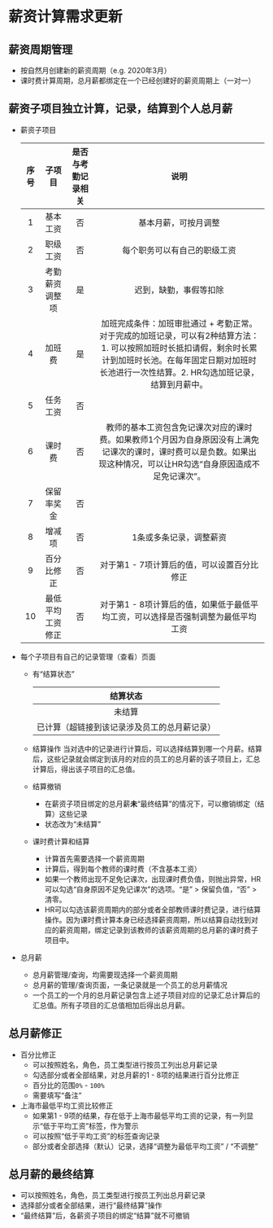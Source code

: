 # 薪资计算需求更新

## 薪资周期管理
* 按自然月创建新的薪资周期（e.g. 2020年3月）
* 课时费计算周期，总月薪都绑定在一个已经创建好的薪资周期上（一对一）

## 薪资子项目独立计算，记录，结算到个人总月薪
* 薪资子项目
   
   | 序号 | 子项目 | 是否与考勤记录相关 | 说明 |
   | :--: | :--: | :--: | :--: |
   | 1 | 基本工资 | 否 | 基本月薪，可按月调整 |
   | 2 | 职级工资 | 否 | 每个职务可以有自己的职级工资 |
   | 3 | 考勤薪资调整项 | 是 | 迟到，缺勤，事假等扣除 |
   | 4 | 加班费 | 是 | 加班完成条件：加班审批通过 + 考勤正常。对于完成的加班记录，可以有2种结算方法：1. 可以按照加班时长抵扣请假，剩余时长累计到加班时长池。在每年固定日期对加班时长池进行一次性结算。2. HR勾选加班记录，结算到月薪中。 |
   | 5 | 任务工资 | 否 | |
   | 6 | 课时费 | 否 | 教师的基本工资包含免记课次对应的课时费。如果教师1个月因为自身原因没有上满免记课次的课时，课时费可以是负数。如果出现这种情况，可以让HR勾选“自身原因造成不足免记课次”。 |
   | 7 | 保留率奖金 | 否 | |
   | 8 | 增减项 | 否 | 1条或多条记录，调整薪资 |
   | 9 | 百分比修正 | 否 | 对于第1 - 7项计算后的值，可以设置百分比修正 |
   | 10 | 最低平均工资修正 | 否 | 对于第1 - 8项计算后的值，如果低于最低平均工资，可以选择是否强制调整为最低平均工资 |
   
* 每个子项目有自己的记录管理（查看）页面
  * 有“结算状态”
   
     | 结算状态 |
     | :--: |
     | 未结算 |
     | 已计算（超链接到该记录涉及员工的总月薪记录）| 

  * 结算操作
    当对选中的记录进行计算后，可以选择结算到哪一个月薪。结算后，这些记录就会绑定到该月的对应的员工的总月薪的该子项目上，汇总计算后，得出该子项目的汇总值。

  * 结算撤销
    * 在薪资子项目绑定的总月薪**未**“最终结算”的情况下，可以撤销绑定（结算）这些记录
    * 状态改为“未结算”

  * 课时费计算和结算
    * 计算首先需要选择一个薪资周期
    * 计算后，得到每个教师的课时费（不含基本工资）
    * 如果一个教师出现不足免记课次，出现课时费负值，则抛出异常，HR可以勾选“自身原因不足免记课次”的选项。“是” > 保留负值，“否” > 清零。
    * HR可以勾选该薪资周期内的部分或者全部教师课时费记录，进行结算操作。因为课时费计算本身已经选择薪资周期，所以结算自动找到对应的薪资周期，绑定记录到该教师的该薪资周期的总月薪的课时费子项目中。

* 总月薪
  * 总月薪管理/查询，均需要现选择一个薪资周期 
  * 总月薪的管理/查询页面，一条记录就是一个员工的总月薪情况
  * 一个员工的一个月的总月薪记录包含上述子项目对应的记录汇总计算后的汇总值。所有子项目的汇总值相加后得出总月薪。

## 总月薪修正
* 百分比修正
  * 可以按照姓名，角色，员工类型进行按员工列出总月薪记录
  * 勾选部分或者全部结果，对总月薪的1 - 8项的结果进行百分比修正
  * 百分比的范围`0%` - `100%`
  * 需要填写“备注”
* 上海市最低平均工资比较修正
  * 如果第1 - 9项的结果，存在低于上海市最低平均工资的记录，有一列显示“低于平均工资”标签，作为警示
  * 可以按照“低于平均工资”的标签查询记录
  * 部分或者全部选择（默认）记录，选择“调整为最低平均工资” / “不调整”

## 总月薪的最终结算
* 可以按照姓名，角色，员工类型进行按员工列出总月薪记录
* 选择部分或者全部结果，进行“最终结算”操作
* “最终结算”后，各薪资子项目的绑定“结算”就不可撤销
